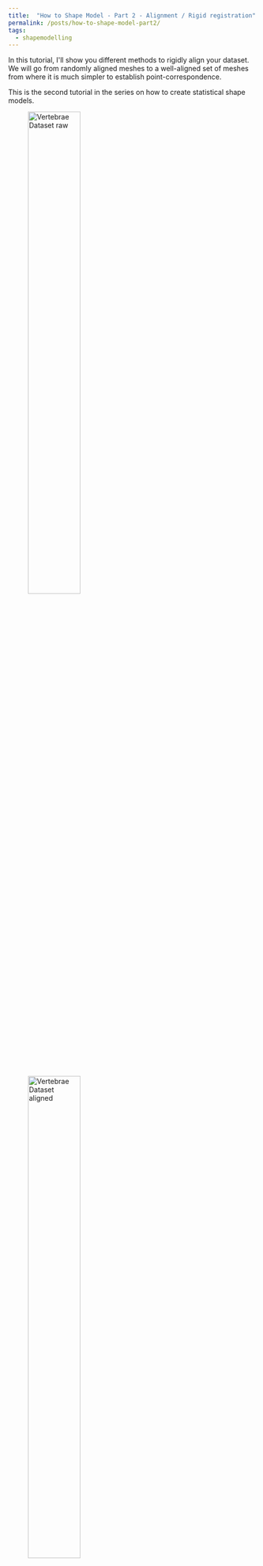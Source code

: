 ```yaml
---
title:  "How to Shape Model - Part 2 - Alignment / Rigid registration"
permalink: /posts/how-to-shape-model-part2/
tags:
  - shapemodelling
---
```


In this tutorial, I'll show you different methods to rigidly align your dataset. We will go from randomly aligned meshes to a well-aligned set of meshes from where it is much simpler to establish point-correspondence.

<!-- Hi and welcome to “Coding with Dennis” - my name is Dennis  -->
This is the second tutorial in the series on how to create statistical shape models. 

<figure>
  <img src="/images/posts/how-to-shape-model/vertebrae/all_raw.png" alt="Vertebrae Dataset raw" style="width:50%">
  <img src="/images/posts/how-to-shape-model/vertebrae/all_aligned.png" alt="Vertebrae Dataset aligned" style="width:50%">
  <figcaption>Vertebrae dataset in raw (not aligned) form and all shapes being rigidly aligned.</figcaption>
</figure>

Aligning your dataset can be tedious, but the time spent here can be well worth it, as it will make it much simpler to establish point correspondence and thereby create great statistical shape models.

In this tutorial, I'll go over 4 different methods for aligning your dataset.
We will start out with two automatic methods that do not require any user input.
1. Centre alignment
    * The first method simply aligns a mesh to the center of the scene. This might be enough if e.g. the rotation of your meshes is already normalized. 
2. Principal component alignment
    * The second method calculates the principal directions in your data and aligns these to the global coordinate system. This method works great when a major axis can easily be determined from the data.
3. Landmark annotation
    * The third method requires manually placing landmarks on all the meshes that should be aligned. This is obviously time-consuming, but at the same time, it is guaranteed to work every time.
4. Rigid ICP alignment
    * Finally, we will look at a fully automatic method that iteratively aligns two meshes.

Also, have a look at the official Scalismo documentation, there is also a guide on rigid alignment [link](https://scalismo.org/docs/Tutorials/tutorial02).

Origin alignment is an automatic method that works well if the orientation of the meshes is similar. This could also additionally be refined with rigid ICP alignment which we will discuss briefly.
```scala
val file = new File("data/vertebrae/raw/sub-verse010_segment_20.ply")
val mesh: TriangleMesh[_3D] = MeshIO.readMesh(file).get
val origin = mesh.pointSet.points.map(_.toVector).reduce(_ + _) / mesh.pointSet.numberOfPoints
val translation = Translation3D(EuclideanVector3D(origin.x, origin.y, origin.z))
val alignedMesh = mesh.transform(translation.inverse)
```
If you have metadata or some domain-specific knowledge that hints about the applied rotation, translation and even scaling, you can also build up your own complete transformation by specifying each of the components. Classes exist that then apply the different transformations one after the other, as hinted by the name. In the case of `TranslationAfterScalingAfterRotation3D`, the rotation will be applied first, then scaling and then translation. 
```scala
val translation = Translation3D(EuclideanVector3D(origin.x, origin.y, origin.z))
val rotation = Rotation3D(phi = 0, theta = 0, psi = 0, center = Point3D(0, 0, 0))
val scaling = Scaling3D(1.0)
val transformation = TranslationAfterScalingAfterRotation3D(translation, scaling, rotation)
val alignedMesh = mesh.transform(transformation)
```

If the meshes have a major directional axis, then the PCA alignment could be useful. Note however that the axis directions might be opposites, so you will need to manually go over and rotate the meshes by 180 degrees around some of the axis. For this example, I'll show you a few femur bones where there is a clear major axis direction.
```scala
def alignmentPrincipalAxises(mesh: TriangleMesh3D): RotationAfterTranslation[_3D] =
  val N = 1.0 / mesh.pointSet.numberOfPoints
  val center = (mesh.pointSet.points.map(_.toVector).reduce(_ + _) / mesh.pointSet.numberOfPoints).toPoint
  val cov = mesh.pointSet.points.foldLeft[SquareMatrix[_3D]](SquareMatrix.zeros)((acc, e) => acc + (e - center).outer(e - center)) * N
  val SVD(u, _, _) = breeze.linalg.svd(cov.toBreezeMatrix)
  val translation = Translation3D(center.toVector).inverse
  val rotation = Rotation3D(SquareMatrix[_3D](u.toArray), Point3D(0, 0, 0)).inverse
  RotationAfterTranslation(rotation, translation)

val translation = Translation3D(EuclideanVector3D(100,100,100))
val rotation = Rotation3D(phi = Math.PI/8, theta = Math.PI/4, psi = Math.PI/2, center = Point3D(0, 0, 0))
val transformation = TranslationAfterRotation(translation, rotation)
val targetMesh = mesh.transform(transformation)

val transformationPCA = alignmentPrincipalAxises(targetMesh)
val orientedMesh = targetMesh.transform(transformationPCA)
```

For the manual annotation, let's start an instance of Scalismo-UI and load a mesh. 

```scala 
val ui = ScalismoUI()
```

Then we click the landmarking tool and start clicking landmarks. Either you can make use of the order the landmarks are defined, or as an alternative, I like to give meaningful names to the landmarks. If you have a large dataset, you can code up a semi-automatic method to help automatically change the landmarking names.

<figure>
  <img src="/images/posts/how-to-shape-model/scalismo_landmarks.png" alt="Scalismo landmarks" style="width:100%">
  <figcaption>Example of landmarks clicked on a mesh in Scalismo-UI.</figcaption>
</figure>

After the landmarks are clicked for each and every mesh in the dataset, it is time to align our data using Scalismo. 

We first load in the reference landmarks file as these are the ones we would like to align our data to.
Then we read in the target mesh and landmark file. We then calculate the transformation using the landmark transformation, apply the transformation to the mesh and the landmarks and save the mesh in a new aligned folder. Of course, feel free to overwrite the original file. Also, a good idea is to visualize the actual aligned mesh output to be sure that all your landmarks were correctly clicked. 

```scala 
val lms = LandmarkIO.readLandmarksJson[_3D](new File(dataDir, "ref_20.json")).get

val meshFile: File = ???
val jsonFile: File = ???
val mesh = MeshIO.readMesh(meshFile).get
val landmarks = LandmarkIO.readLandmarksJson[_3D](jsonFile).get

val transform = LandmarkRegistration.rigid3DLandmarkRegistration(landmarks, lms, Point3D(0,0,0))

val alignedMesh = mesh.transform(transform)
val alignedLms = landmarks.map(lm => lm.copy(point = transform(lm.point)))

MeshIO.writeMesh(alignedMesh, new File("alignedMesh.ply"))
LandmarkIO.writeLandmarksJson[_3D](alignedLms, new File("alignedLms.json"))
```
In the above example, all the landmarks are paired based on their index in the landmark files. If we instead have names of the individual landmarks, we can instead match the names in the two landmark files:
```scala 
val commonLmNames = landmarks.map(_.id) intersect lms.map(_.id)

val landmarksPairs = commonLmNames.map(name => (landmarks.find(_.id == name).get.point, lms.find(_.id == name).get.point))
val transform = LandmarkRegistration.rigid3DLandmarkRegistration(landmarksPairs, Point3D(0,0,0))
```

Finally, let's perform the alignment using automatic ICP alignment. This implementation is also one of the tutorials provided on the Scalismo website [Scalismo Rigid ICP tutorial](https://scalismo.org/docs/Tutorials/tutorial10)

```scala
def alignmentRigidICP(reference: TriangleMesh3D, target: TriangleMesh3D, numOfPoints: Int, iterations: Int): TriangleMesh3D = 
  def attributeCorrespondences(movingMesh: TriangleMesh3D, ptIds : Seq[PointId]) : Seq[(Point3D, Point3D)] = 
    ptIds.map((id : PointId) =>
      val pt = movingMesh.pointSet.point(id)
      val closestPointOnMesh2 = target.pointSet.findClosestPoint(pt).point
      (pt, closestPointOnMesh2)
    )

  def ICPRigidAlign(moving: TriangleMesh3D, ptIds : Seq[PointId], numberOfIterations : Int) : TriangleMesh3D = 
    if (numberOfIterations == 0) then 
      moving 
    else 
      val correspondences = attributeCorrespondences(moving, ptIds)
      val transform = LandmarkRegistration.rigid3DLandmarkRegistration(correspondences, center = Point(0, 0, 0))
      val transformed = moving.transform(transform)
      ICPRigidAlign(transformed, ptIds, numberOfIterations - 1)
  val ptIds = (0 until reference.pointSet.numberOfPoints by 50).map(i => PointId(i))
  ICPRigidAlign(reference, ptIds, iterations)
```
This method will iteratively estimate the corresponding points between the two meshes, calculate the transformation difference between the meshes and apply the transformation to one of the meshes. This method works well if the orientation of the meshes has already been solved. Often I use this as an additional alignment step after aligning the meshes with a few landmarks. 

If one of the meshes is flipped around an axis, the method might end up in the wrong orientation.

<figure>
  <img src="/images/posts/how-to-shape-model/align_rigid.gif" alt="Femur rigid alignment ICP" style="width:50%">
  <img src="/images/posts/how-to-shape-model/align_rigid_opposite.gif" alt="Femur rigid alignment ICP - Opposite" style="width:50%">
  <figcaption>Automatic alignment of two femur meshes using ICP. One example where the orientation is initially correct, and one where one mesh is flipped and therefore ends up in a local minima.</figcaption>
</figure>

In reality, you might often end up using a mixture of the above-mentioned methods. For the vertebras, I have defined a few manually clicked landmarks as also available on the GitHub repository.
Depending on the dataset you are working with, a different mixture might be more useful.

And that’s basically all there is to rigidly aligning data. Of course, a lot of more advanced methods exist out there, but for building simple statistical shape models from a relatively small set of data items, I am confident that the provided methods will take you far.

In the next tutorial:
* We will look at different strategies for choosing a reference mesh for your statistical shape model.


<!-- That was all for this video. Remember to give the video a like, comment below with your own shape model project and of course subscribe to the channel for more content like this.
See you in the next video! -->